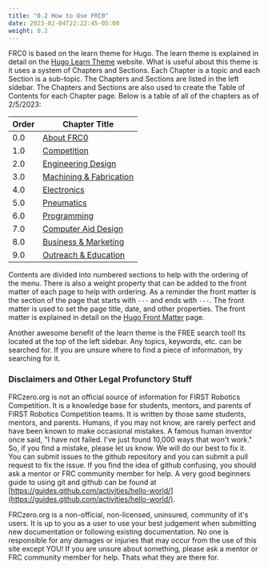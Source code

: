 ```yaml
---
title: "0.2 How to Use FRC0"
date: 2023-02-04T22:22:45-05:00
weight: 0.2
---
```


FRC0 is based on the learn theme for Hugo. The learn theme is explained in detail on the [Hugo Learn Theme](https://learn.netlify.app/en/) website. What is useful about this theme is it uses a system of Chapters and Sections. Each Chapter is a topic and each Section is a sub-topic. The Chapters and Sections are listed in the left sidebar. The Chapters and Sections are also used to create the Table of Contents for each Chapter page. Below is a table of all of the chapters as of 2/5/2023:

| Order | Chapter Title |
| --- | --- |
| 0.0 | [About FRC0](/about/) |
| 1.0 | [Competition](/competition/) |
| 2.0 | [Engineering Design](/engineering_design/) |
| 3.0 | [Machining & Fabrication](/machining_fab/) |
| 4.0 | [Electronics](/electronics/) |
| 5.0 | [Pneumatics](/pneumatics/) |
| 6.0 | [Programming](/programming/) |
| 7.0 | [Computer Aid Design](/cad/) |
| 8.0 | [Business & Marketing](/business_marketing/) |
| 9.0 | [Outreach & Education](/outreach_education/) |

Contents are divided into numbered sections to help with the ordering of the menu. There is also a weight property that can be added to the front matter of each page to help with ordering. As a reminder the front matter is the section of the page that starts with `---` and ends with `---`. The front matter is used to set the page title, date, and other properties. The front matter is explained in detail on the [Hugo Front Matter](https://gohugo.io/content-management/front-matter/) page.

Another awesome benefit of the learn theme is the FREE search tool! Its located at the top of the left sidebar. Any topics, keywords, etc. can be searched for. If you are unsure where to find a piece of information, try searching for it. 

### Disclaimers and Other Legal Profunctory Stuff
FRCzero.org is not an official source of information for FIRST Robotics Competition. It is a knowledge base for students, mentors, and parents of FIRST Robotics Competition teams. It is written by those same students, mentors, and parents. Humans, if you may not know, are rarely perfect and have been known to make occasional mistakes. A famous human inventor once said, "I have not failed. I've just found 10,000 ways that won't work." So, if you find a mistake, please let us know. We will do our best to fix it. You can submit issues to the github repository and you can submit a pull request to fix the issue. If you find the idea of github confusing, you should ask a mentor or FRC community member for help. A very good beginners guide to using git and github can be found at [https://guides.github.com/activities/hello-world/](https://guides.github.com/activities/hello-world/).

FRCzero.org is a non-official, non-licensed, uninsured, community of it's users. It is up to you as a user to use your best judgement when submitting new documentation or following existing documentation. No one is responsible for any damages or injuries that may occur from the use of this site except YOU! If you are unsure about something, please ask a mentor or FRC community member for help. Thats what they are there for.

